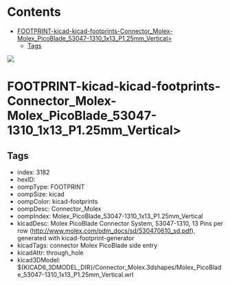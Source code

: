 



Contents
========

* [FOOTPRINT-kicad-kicad-footprints-Connector_Molex-Molex_PicoBlade_53047-1310_1x13_P1.25mm_Vertical>](#footprint-kicad-kicad-footprints-connector_molex-molex_picoblade_53047-1310_1x13_p125mm_vertical)
	* [Tags](#tags)
  
![][im]
# FOOTPRINT-kicad-kicad-footprints-Connector_Molex-Molex_PicoBlade_53047-1310_1x13_P1.25mm_Vertical>

## Tags

- index: 3182
- hexID: 
- oompType: FOOTPRINT
- oompSize: kicad
- oompColor: kicad-footprints
- oompDesc: Connector_Molex
- oompIndex: Molex_PicoBlade_53047-1310_1x13_P1.25mm_Vertical
- kicadDesc: Molex PicoBlade Connector System, 53047-1310, 13 Pins per row (http://www.molex.com/pdm_docs/sd/530470610_sd.pdf), generated with kicad-footprint-generator
- kicadTags: connector Molex PicoBlade side entry
- kicadAttr: through_hole
- kicad3DModel: ${KICAD6_3DMODEL_DIR}/Connector_Molex.3dshapes/Molex_PicoBlade_53047-1310_1x13_P1.25mm_Vertical.wrl



[im]: image.png
